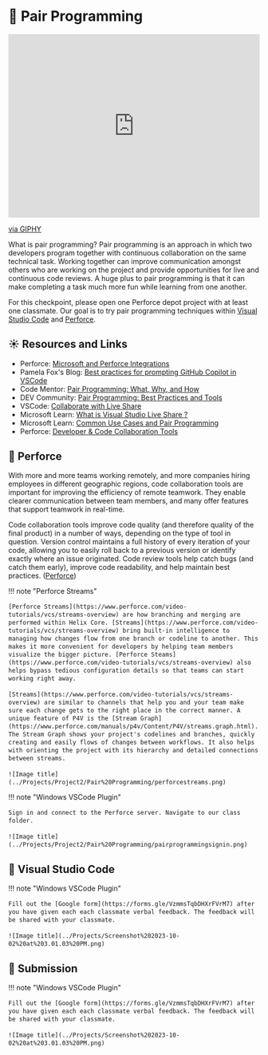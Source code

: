 # 👾 Pair Programming

<div style="width:100%;height:0;padding-bottom:73%;position:relative;"><iframe src="https://giphy.com/embed/L3VvDvnVQ94wTjTPBa" width="100%" height="100%" style="position:absolute" frameBorder="0" class="giphy-embed" allowFullScreen></iframe></div><p><a href="https://giphy.com/gifs/boomerangtoons-handshake-boomerang-tom-and-jerry-L3VvDvnVQ94wTjTPBa">via GIPHY</a></p>

What is pair programming? Pair programming is an approach in which two developers program together with continuous collaboration on the same technical task. Working together can improve communication amongst others who are working on the project and provide opportunities for live and continuous code reviews. A huge plus to pair programming is that it can make completing a task much more fun while learning from one another. 

For this checkpoint, please open one Perforce depot project with at least one classmate. Our goal is to try pair programming techniques within [Visual Studio Code](https://code.visualstudio.com/) and [Perforce](https://www.perforce.com/downloads/helix-visual-client-p4v). 

## ☀️ Resources and Links
* Perforce: [Microsoft and Perforce Integrations](https://www.perforce.com/integrations/microsoft-and-perforce-integrations)
* Pamela Fox's Blog: [Best practices for prompting GitHub Copilot in VSCode](https://blog.pamelafox.org/2023/06/best-practices-for-prompting-github.htmly)
* Code Mentor: [Pair Programming: What, Why, and How](https://www.codementor.io/pair-programming)
* DEV Community: [Pair Programming: Best Practices and Tools](https://dev.to/documatic/pair-programming-best-practices-and-tools-154j)
* VSCode: [Collaborate with Live Share](https://code.visualstudio.com/learn/collaboration/live-share)
* Microsoft Learn: [What is Visual Studio Live Share ?](https://learn.microsoft.com/en-us/visualstudio/liveshare/)
* Microsoft Learn: [Common Use Cases and Pair Programming](https://learn.microsoft.com/en-us/visualstudio/liveshare/reference/use-cases#pair-programming)
* Perforce: [Developer & Code Collaboration Tools](https://www.perforce.com/solutions/developer-collaboration)

## 🤖 Perforce
With more and more teams working remotely, and more companies hiring employees in different geographic regions, code collaboration tools are important for improving the efficiency of remote teamwork. They enable clearer communication between team members, and many offer features that support teamwork in real-time. 

Code collaboration tools improve code quality (and therefore quality of the final product) in a number of ways, depending on the type of tool in question. Version control maintains a full history of every iteration of your code, allowing you to easily roll back to a previous version or identify exactly where an issue originated. Code review tools help catch bugs (and catch them early), improve code readability, and help maintain best practices. ([Perforce](https://www.perforce.com/solutions/developer-collaboration))

!!! note "Perforce Streams"

    [Perforce Streams](https://www.perforce.com/video-tutorials/vcs/streams-overview) are how branching and merging are performed within Helix Core. [Streams](https://www.perforce.com/video-tutorials/vcs/streams-overview) bring built-in intelligence to managing how changes flow from one branch or codeline to another. This makes it more convenient for developers by helping team members visualize the bigger picture. [Perforce Steams](https://www.perforce.com/video-tutorials/vcs/streams-overview) also helps bypass tedious configuration details so that teams can start working right away. 

    [Streams](https://www.perforce.com/video-tutorials/vcs/streams-overview) are similar to channels that help you and your team make sure each change gets to the right place in the correct manner. A unique feature of P4V is the [Stream Graph](https://www.perforce.com/manuals/p4v/Content/P4V/streams.graph.html). The Stream Graph shows your project's codelines and branches, quickly creating and easily flows of changes between workflows. It also helps with orienting the project with its hierarchy and detailed connections between streams. 

    ![Image title](../Projects/Project2/Pair%20Programming/perforcestreams.png)

!!! note "Windows VSCode Plugin"

    Sign in and connect to the Perforce server. Navigate to our class folder.

    ![Image title](../Projects/Project2/Pair%20Programming/pairprogrammingsignin.png)

## 🔵 Visual Studio Code

!!! note "Windows VSCode Plugin"

    Fill out the [Google form](https://forms.gle/VzmmsTqbDHXrFVrM7) after you have given each each classmate verbal feedback. The feedback will be shared with your classmate.

    ![Image title](../Projects/Screenshot%202023-10-02%20at%203.01.03%20PM.png)

## 🎉 Submission

!!! note "Windows VSCode Plugin"

    Fill out the [Google form](https://forms.gle/VzmmsTqbDHXrFVrM7) after you have given each each classmate verbal feedback. The feedback will be shared with your classmate.

    ![Image title](../Projects/Screenshot%202023-10-02%20at%203.01.03%20PM.png)